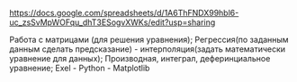 https://docs.google.com/spreadsheets/d/1A6ThFNDX99hbl6-uc_zsSvMpWOFqu_dhT3ESogvXWKs/edit?usp=sharing

Работа с матрицами (для решения уравнения);
Регрессия(по заданным данным сделать предсказание) - интерполяция(задать математически уравнение для данных);
Производная, интеграл, деферинциальное уравнение;
Exel - Python - Matplotlib

